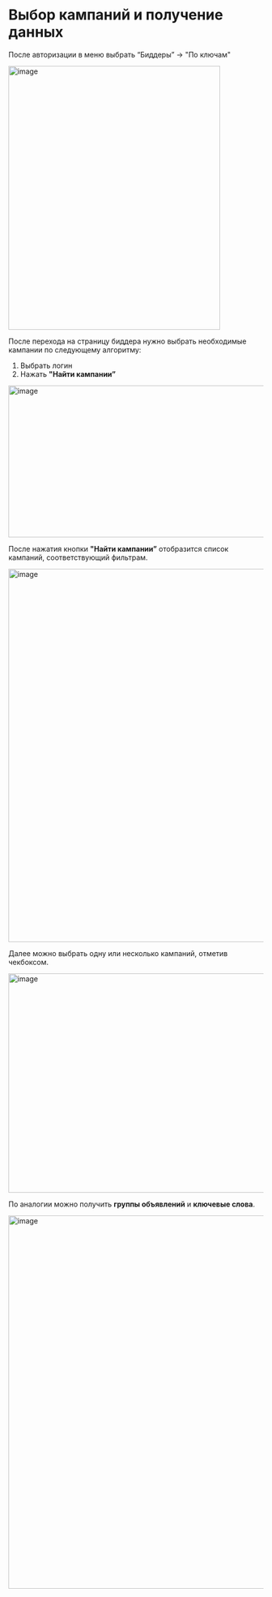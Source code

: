 # Выбор кампаний и получение данных

После авторизации в меню выбрать “Биддеры” -> "По ключам"

<img width="418" height="521" alt="image" src="https://github.com/user-attachments/assets/e30c99fa-f8dd-4dfd-b669-f95280a68b29" />

После перехода на страницу биддера нужно выбрать необходимые кампании по следующему алгоритму:

1. Выбрать логин
2. Нажать **"Найти кампании”**

<img width="791" height="300" alt="image" src="https://github.com/user-attachments/assets/6f13745a-292a-4970-8186-3612d2fcd351" />

После нажатия кнопки **"Найти кампании”** отобразится список кампаний, соответствующий фильтрам.

<img width="787" height="737" alt="image" src="https://github.com/user-attachments/assets/5bb83af9-ca31-4921-89c6-c32706fc37b3" />

Далее можно выбрать одну или несколько кампаний, отметив чекбоксом.

<img width="789" height="433" alt="image" src="https://github.com/user-attachments/assets/66bcf243-b7ca-471b-aaf4-ec73d7a5e6a2" />

По аналогии можно получить **группы объявлений** и **ключевые слова**.

<img width="787" height="737" alt="image" src="https://github.com/user-attachments/assets/b276dc50-26c2-463f-8c89-a5a0be8ea92b" />
